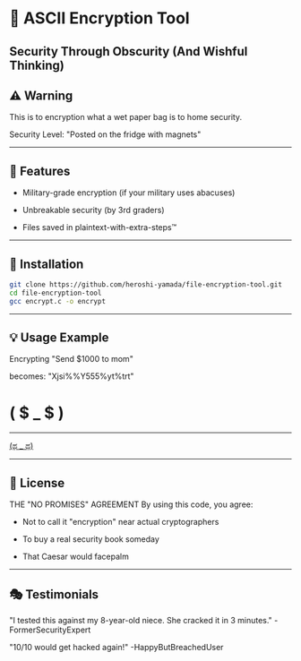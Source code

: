 # 🔐 ASCII Encryption Tool
## Security Through Obscurity (And Wishful Thinking)

## ⚠️ Warning
This is to encryption what a wet paper bag is to home security.

Security Level: "Posted on the fridge with magnets"

---

## 🎯 Features
- Military-grade encryption (if your military uses abacuses)

- Unbreakable security (by 3rd graders)

- Files saved in plaintext-with-extra-steps™

---

## 🚀 Installation

```bash
git clone https://github.com/heroshi-yamada/file-encryption-tool.git
cd file-encryption-tool
gcc encrypt.c -o encrypt
```
---

## 💡 Usage Example
Encrypting "Send $1000 to mom" 

becomes: "Xjsi%%Y555%yt%trt"

# ( $ _ $ )
---
[(ಥ _ ಥ)](https://heroshi-yamada.github.io/file-encryption-tool/)

---

## 📜 License
THE "NO PROMISES" AGREEMENT
By using this code, you agree:

- Not to call it "encryption" near actual cryptographers

- To buy a real security book someday

- That Caesar would facepalm

---

## 🎭 Testimonials
"I tested this against my 8-year-old niece. She cracked it in 3 minutes."
-FormerSecurityExpert

"10/10 would get hacked again!"
-HappyButBreachedUser

